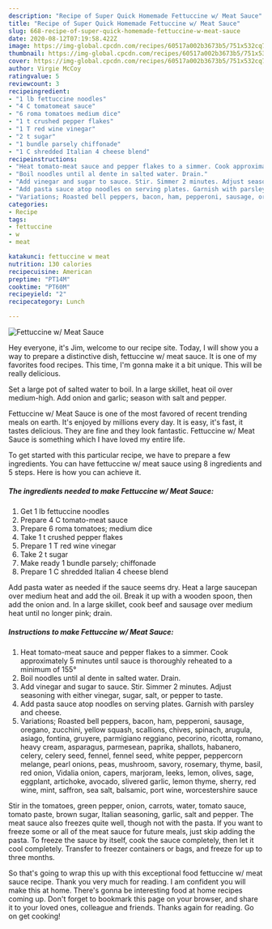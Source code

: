 ```yaml
---
description: "Recipe of Super Quick Homemade Fettuccine w/ Meat Sauce"
title: "Recipe of Super Quick Homemade Fettuccine w/ Meat Sauce"
slug: 668-recipe-of-super-quick-homemade-fettuccine-w-meat-sauce
date: 2020-08-12T07:19:58.422Z
image: https://img-global.cpcdn.com/recipes/60517a002b3673b5/751x532cq70/fettuccine-w-meat-sauce-recipe-main-photo.jpg
thumbnail: https://img-global.cpcdn.com/recipes/60517a002b3673b5/751x532cq70/fettuccine-w-meat-sauce-recipe-main-photo.jpg
cover: https://img-global.cpcdn.com/recipes/60517a002b3673b5/751x532cq70/fettuccine-w-meat-sauce-recipe-main-photo.jpg
author: Virgie McCoy
ratingvalue: 5
reviewcount: 3
recipeingredient:
- "1 lb fettuccine noodles"
- "4 C tomatomeat sauce"
- "6 roma tomatoes medium dice"
- "1 t crushed pepper flakes"
- "1 T red wine vinegar"
- "2 t sugar"
- "1 bundle parsely chiffonade"
- "1 C shredded Italian 4 cheese blend"
recipeinstructions:
- "Heat tomato-meat sauce and pepper flakes to a simmer. Cook approximately 5 minutes until sauce is thoroughly reheated to a minimum of 155°"
- "Boil noodles until al dente in salted water. Drain."
- "Add vinegar and sugar to sauce. Stir. Simmer 2 minutes. Adjust seasoning with either vinegar, sugar, salt, or pepper to taste."
- "Add pasta sauce atop noodles on serving plates. Garnish with parsley and cheese."
- "Variations; Roasted bell peppers, bacon, ham, pepperoni, sausage, oregano, zucchini, yellow squash, scallions, chives, spinach, arugula, asiago, fontina, gruyere, parmigiano reggiano, pecorino, ricotta, romano, heavy cream, asparagus, parmesean, paprika, shallots, habanero, celery, celery seed, fennel, fennel seed, white pepper, peppercorn melange, pearl onions, peas, mushroom, savory, rosemary, thyme, basil, red onion, Vidalia onion, capers, marjoram, leeks, lemon, olives, sage, eggplant, artichoke, avocado, slivered garlic, lemon thyme, sherry, red wine, mint, saffron, sea salt, balsamic, port wine, worcestershire sauce"
categories:
- Recipe
tags:
- fettuccine
- w
- meat

katakunci: fettuccine w meat 
nutrition: 130 calories
recipecuisine: American
preptime: "PT14M"
cooktime: "PT60M"
recipeyield: "2"
recipecategory: Lunch

---
```



![Fettuccine w/ Meat Sauce](https://img-global.cpcdn.com/recipes/60517a002b3673b5/751x532cq70/fettuccine-w-meat-sauce-recipe-main-photo.jpg)

Hey everyone, it's Jim, welcome to our recipe site. Today, I will show you a way to prepare a distinctive dish, fettuccine w/ meat sauce. It is one of my favorites food recipes. This time, I'm gonna make it a bit unique. This will be really delicious.

Set a large pot of salted water to boil. In a large skillet, heat oil over medium-high. Add onion and garlic; season with salt and pepper.

Fettuccine w/ Meat Sauce is one of the most favored of recent trending meals on earth. It's enjoyed by millions every day. It is easy, it's fast, it tastes delicious. They are fine and they look fantastic. Fettuccine w/ Meat Sauce is something which I have loved my entire life.


To get started with this particular recipe, we have to prepare a few ingredients. You can have fettuccine w/ meat sauce using 8 ingredients and 5 steps. Here is how you can achieve it.

<!--inarticleads1-->

##### The ingredients needed to make Fettuccine w/ Meat Sauce:

1. Get 1 lb fettuccine noodles
1. Prepare 4 C tomato-meat sauce
1. Prepare 6 roma tomatoes; medium dice
1. Take 1 t crushed pepper flakes
1. Prepare 1 T red wine vinegar
1. Take 2 t sugar
1. Make ready 1 bundle parsely; chiffonade
1. Prepare 1 C shredded Italian 4 cheese blend


Add pasta water as needed if the sauce seems dry. Heat a large saucepan over medium heat and add the oil. Break it up with a wooden spoon, then add the onion and. In a large skillet, cook beef and sausage over medium heat until no longer pink; drain. 

<!--inarticleads2-->

##### Instructions to make Fettuccine w/ Meat Sauce:

1. Heat tomato-meat sauce and pepper flakes to a simmer. Cook approximately 5 minutes until sauce is thoroughly reheated to a minimum of 155°
1. Boil noodles until al dente in salted water. Drain.
1. Add vinegar and sugar to sauce. Stir. Simmer 2 minutes. Adjust seasoning with either vinegar, sugar, salt, or pepper to taste.
1. Add pasta sauce atop noodles on serving plates. Garnish with parsley and cheese.
1. Variations; Roasted bell peppers, bacon, ham, pepperoni, sausage, oregano, zucchini, yellow squash, scallions, chives, spinach, arugula, asiago, fontina, gruyere, parmigiano reggiano, pecorino, ricotta, romano, heavy cream, asparagus, parmesean, paprika, shallots, habanero, celery, celery seed, fennel, fennel seed, white pepper, peppercorn melange, pearl onions, peas, mushroom, savory, rosemary, thyme, basil, red onion, Vidalia onion, capers, marjoram, leeks, lemon, olives, sage, eggplant, artichoke, avocado, slivered garlic, lemon thyme, sherry, red wine, mint, saffron, sea salt, balsamic, port wine, worcestershire sauce


Stir in the tomatoes, green pepper, onion, carrots, water, tomato sauce, tomato paste, brown sugar, Italian seasoning, garlic, salt and pepper. The meat sauce also freezes quite well, though not with the pasta. If you want to freeze some or all of the meat sauce for future meals, just skip adding the pasta. To freeze the sauce by itself, cook the sauce completely, then let it cool completely. Transfer to freezer containers or bags, and freeze for up to three months. 

So that's going to wrap this up with this exceptional food fettuccine w/ meat sauce recipe. Thank you very much for reading. I am confident you will make this at home. There's gonna be interesting food at home recipes coming up. Don't forget to bookmark this page on your browser, and share it to your loved ones, colleague and friends. Thanks again for reading. Go on get cooking!
